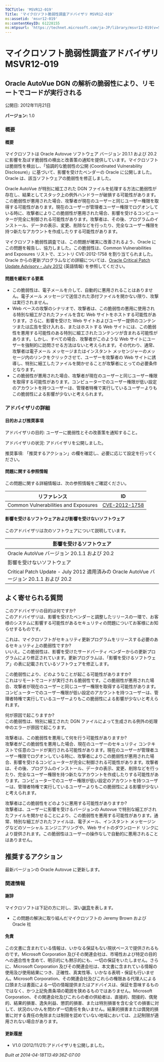 ```yaml
---
TOCTitle: 'MSVR12-019'
Title: 'マイクロソフト脆弱性調査アドバイザリ MSVR12-019'
ms:assetid: 'msvr12-019'
ms:contentKeyID: 61228155
ms:mtpsurl: 'https://technet.microsoft.com/ja-JP/library/msvr12-019(v=Security.10)'
---
```




マイクロソフト脆弱性調査アドバイザリ MSVR12-019
===============================================

Oracle AutoVue DGN の解析の脆弱性により、リモートでコードが実行される
---------------------------------------------------------------------

公開日: 2012年11月21日

**バージョン:** 1.0

### 概要

#### 概要

マイクロソフトは Oracle Autovue ソフトウェア バージョン 20.1.1 および 20.2 に影響を及ぼす脆弱性の検出と改善策の通知を提供しています。マイクロソフトは脆弱性を検出し、「協調的な脆弱性の公開 (Coordinated Vulnerability Disclosure)」に基づいて、影響を受けたベンダーの Oracle に公開しました。Oracle は、該当ソフトウェアの脆弱性を修正しました。

Oracle AutoVue が特別に細工された DGN ファイルを処理する方法に脆弱性が存在し、結果としてスタック上の例外ハンドラーが破損する可能性があります。この脆弱性が悪用された場合、攻撃者が現在のユーザーと同じユーザー権限を取得する可能性があります。現在のユーザーが管理者ユーザー権限でログオンしている時に、攻撃者によりこの脆弱性が悪用された場合、影響を受けるコンピューターが完全に制御される可能性があります。攻撃者は、その後、プログラムのインストール、データの表示、変更、削除などを行ったり、完全なユーザー権限を持つ新たなアカウントを作成したりする可能性があります。

マイクロソフト脆弱性調査では、この問題が確実に改善されるよう、Oracle にこの問題を報告し、協力しました。この脆弱性は、Common Vulnerabilities and Exposures リストで、エントリ CVE-2012-1758 を割り当てられました。Oracle からの更新プログラムなどの詳細については、[Oracle Critical Patch Update Advisory - July 2012](http://www.oracle.com/technetwork/topics/security/cpujul2012-392727.html) (英語情報) を参照してください。

#### 問題を緩和する要素

-   この脆弱性は、電子メールを介して、自動的に悪用されることはありません。電子メール メッセージで送信された添付ファイルを開かない限り、攻撃は実行されません。
-   Web ベースの攻撃のシナリオで、攻撃者は、この脆弱性の悪用に使用される特別な細工がされたファイルを含む Web サイトをホストする可能性があります。さらに、影響を受けた Web サイトおよびユーザー提供のコンテンツまたは広告を受け入れる、またはホストする Web サイトには、この脆弱性を悪用する可能性のある特別に細工されたコンテンツが含まれる可能性があります。しかし、すべての場合、攻撃者がこのような Web サイトにユーザーを強制的に訪問させる方法はないと考えられます。その代わり、通常、攻撃者は電子メール メッセージまたはインスタント メッセンジャーのメッセージ内のリンクをクリックさせて、ユーザーを攻撃者の Web サイトに誘導し、特別に細工したファイルを開かせることが攻撃者にとっての必要条件となります。
-   この脆弱性が悪用された場合、攻撃者が現在のユーザーと同じユーザー権限を取得する可能性があります。コンピューターでのユーザー権限が低い設定のアカウントを持つユーザーは、管理者特権で実行しているユーザーよりもこの脆弱性による影響が少ないと考えられます。

### アドバイザリの詳細

#### 目的および推奨事項

アドバイザリの目的: ユーザーに脆弱性とその改善策を通知すること。

アドバイザリの状況: アドバイザリを公開しました。

推奨事項: 「推奨するアクション」の欄を確認し、必要に応じて設定を行ってください。

#### 問題に関する参照情報

この問題に関する詳細情報は、次の参照情報をご確認ください。

| リファレンス                         | ID                                                                               |
|--------------------------------------|----------------------------------------------------------------------------------|
| Common Vulnerabilities and Exposures | [CVE-2012-1758](http://www.cve.mitre.org/cgi-bin/cvename.cgi?name=cve-2012-1758) |

#### 影響を受けるソフトウェアおよび影響を受けないソフトウェア

このアドバイザリは次のソフトウェアについて説明しています。

| 影響を受けるソフトウェア                                                                  |
|-------------------------------------------------------------------------------------------|
| Oracle AutoVue バージョン 20.1.1 および 20.2                                              |
| 影響を受けないソフトウェア                                                                |
| Critical Patch Update - July 2012 適用済みの Oracle AutoVue バージョン 20.1.1 および 20.2 |

よく寄せられる質問
------------------

 
このアドバイザリの目的は何ですか?   
このアドバイザリは、影響を受けたベンダーと調整したリリースの一環で、お客様のシステムに影響する可能性があるセキュリティの問題についてお客様にお知らせするものです。

これは、マイクロソフトがセキュリティ更新プログラムをリリースする必要のあるセキュリティ上の脆弱性ですか?   
いいえ。この脆弱性は、影響を受けたサードパーティ ベンダーからの更新プログラムにより修正されています。更新プログラムは、「影響を受けるソフトウェア」の表に記載されているソフトウェアを修正します。

この脆弱性により、どのようなことが起こる可能性がありますか?   
これはリモートでコードが実行される脆弱性です。この脆弱性が悪用された場合、攻撃者が現在のユーザーと同じユーザー権限を取得する可能性があります。コンピューターでのユーザー権限が低い設定のアカウントを持つユーザーは、管理者特権で実行しているユーザーよりもこの脆弱性による影響が少ないと考えられます。

何が原因で起こりますか?   
この脆弱性は、特別に細工された DGN ファイルによって生成される例外の処理中のエラーが原因で起こります。

攻撃者は、この脆弱性を悪用して何を行う可能性がありますか?   
攻撃者がこの脆弱性を悪用した場合、現在のユーザーのセキュリティ コンテキストで任意のコードが実行される可能性があります。現在のユーザーが管理者ユーザー権限でログオンしている時に、攻撃者によりこの脆弱性が悪用された場合、影響を受けるコンピューターが完全に制御される可能性があります。攻撃者は、その後、プログラムのインストール、データの表示、変更、削除などを行ったり、完全なユーザー権限を持つ新たなアカウントを作成したりする可能性があります。コンピューターでのユーザー権限が低い設定のアカウントを持つユーザーは、管理者特権で実行しているユーザーよりもこの脆弱性による影響が少ないと考えられます。

攻撃者はこの脆弱性をどのように悪用する可能性がありますか?   
攻撃者は、ユーザーに影響を受けるバージョンの Autovue で特別な細工がされたファイルを開かせることにより、この脆弱性を悪用する可能性があります。通常、特別な細工がされたファイルは、電子メール、インスタント メッセージングなどのソーシャル エンジニアリングや、Web サイトのダウンロード リンクにより提供されます。この脆弱性はユーザーの操作なしで自動的に悪用されることはありません。

推奨するアクション
------------------

 
最新バージョンの Oracle Autovue に更新します。

### 関連情報

#### 謝辞

マイクロソフトは下記の方に対し、深い[謝意](http://go.microsoft.com/fwlink/?linkid=21127)を表します。

-   この問題の解決に取り組んだマイクロソフトの Jeremy Brown および Oracle 社

#### 免責

この文書に含まれている情報は、いかなる保証もない現状ベースで提供されるものです。Microsoft Corporation 及びその関連会社は、市場性および特定の目的への適合性を含めて、明示的にも黙示的にも、一切の保証をいたしません。さらに、Microsoft Corporation 及びその関連会社は、本文書に含まれている情報の使用及び使用結果につき、正確性、真実性等、いかなる表明・保証も行いません。Microsoft Corporation、その関連会社及びこれらの権限ある代理人による口頭または書面による一切の情報提供またはアドバイスは、保証を意味するものではなく、かつ上記免責条項の範囲を狭めるものではありません。Microsoft Corporation、その関連会社及びこれらの者の供給者は、直接的、間接的、偶発的、結果的損害、逸失利益、懲罰的損害、または特別損害を含む全ての損害に対して、状況のいかんを問わず一切責任を負いません。結果的損害または偶発的損害に対する責任の免除または制限を認めていない地域においては、上記制限が適用されない場合があります。

#### 更新履歴

-   V1.0 (2012/11/21):アドバイザリを公開しました。

*Built at 2014-04-18T13:49:36Z-07:00*
